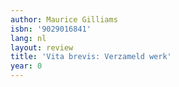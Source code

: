 ```yaml
---
author: Maurice Gilliams
isbn: '9029016841'
lang: nl
layout: review
title: 'Vita brevis: Verzameld werk'
year: 0
---
```


